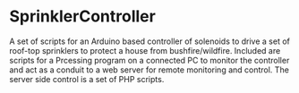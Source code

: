 # SprinklerController
A set of scripts for an Arduino based controller of solenoids to drive a set of roof-top sprinklers to protect a house from bushfire/wildfire. Included are scripts for a Prcessing program on a connected PC to monitor the controller and act as a conduit to a web server for remote monitoring and control. The server side control is a set of PHP scripts.
